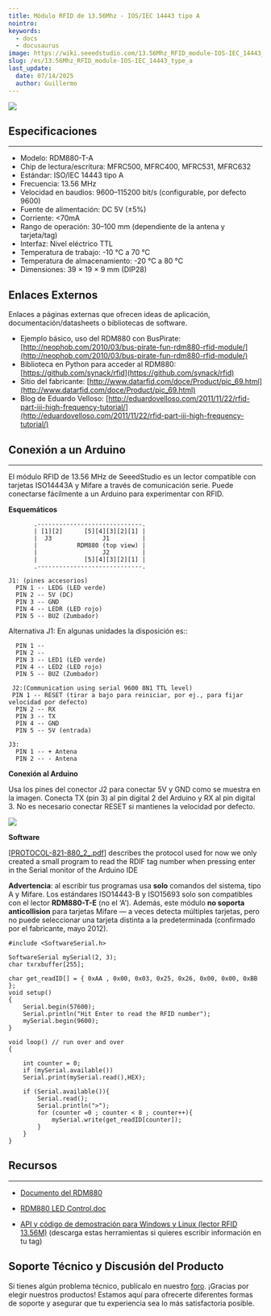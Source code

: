 ```yaml
---
title: Módulo RFID de 13.56Mhz - IOS/IEC 14443 tipo A
nointro:
keywords:
  - docs
  - docusaurus
image: https://wiki.seeedstudio.com/13.56Mhz_RFID_module-IOS-IEC_14443_type_a/
slug: /es/13.56Mhz_RFID_module-IOS-IEC_14443_type_a
last_update:
  date: 07/14/2025
  author: Guillermo
---
```

![](https://files.seeedstudio.com/wiki/13.56Mhz_RFID_module-IOS-IEC_14443_type_a/img/13563.jpg)

##   Especificaciones
---
*   Modelo: RDM880-T-A
*   Chip de lectura/escritura: MFRC500, MFRC400, MFRC531, MFRC632
*   Estándar: ISO/IEC 14443 tipo A
*   Frecuencia: 13.56 MHz
*   Velocidad en baudios: 9600–115200 bit/s (configurable, por defecto 9600)
*   Fuente de alimentación: DC 5V (±5%)
*   Corriente: &lt;70mA
*   Rango de operación: 30–100 mm (dependiente de la antena y tarjeta/tag)
*   Interfaz: Nivel eléctrico TTL
*   Temperatura de trabajo: -10 °C a 70 °C
*   Temperatura de almacenamiento: -20 °C a 80 °C
*   Dimensiones: 39 × 19 × 9 mm (DIP28)

##   Enlaces Externos

Enlaces a páginas externas que ofrecen ideas de aplicación, documentación/datasheets o bibliotecas de software.

*   Ejemplo básico, uso del RDM880 con BusPirate: [http://neophob.com/2010/03/bus-pirate-fun-rdm880-rfid-module/](http://neophob.com/2010/03/bus-pirate-fun-rdm880-rfid-module/)
*   Biblioteca en Python para acceder al RDM880: [https://github.com/synack/rfid](https://github.com/synack/rfid)
*   Sitio del fabricante: [http://www.datarfid.com/doce/Product/pic_69.html](http://www.datarfid.com/doce/Product/pic_69.html)
*   Blog de Eduardo Velloso: [http://eduardovelloso.com/2011/11/22/rfid-part-iii-high-frequency-tutorial/](http://eduardovelloso.com/2011/11/22/rfid-part-iii-high-frequency-tutorial/)

##   Conexión a un Arduino
---
El módulo RFID de 13.56 MHz de SeeedStudio es un lector compatible con tarjetas ISO14443A y Mifare a través de comunicación serie. Puede conectarse fácilmente a un Arduino para experimentar con RFID.

**Esquemáticos**
```
       .-----------------------------.
       | [1][2]      [5][4][3][2][1] |
       |  J3              J1         |
       |           RDM880 (top view) |
       |                  J2         |
       |             [5][4][3][2][1] |
       .-----------------------------.
```

```
J1: (pines accesorios)
  PIN 1 -- LEDG (LED verde)
  PIN 2 -- 5V (DC)
  PIN 3 -- GND
  PIN 4 -- LEDR (LED rojo)
  PIN 5 -- BUZ (Zumbador)
```

Alternativa J1: En algunas unidades la disposición es::

```
  PIN 1 --
  PIN 2 -- 
  PIN 3 -- LED1 (LED verde)
  PIN 4 -- LED2 (LED rojo)
  PIN 5 -- BUZ (Zumbador)
```
```
 J2:(Communication using serial 9600 8N1 TTL level)
 PIN 1 -- RESET (tirar a bajo para reiniciar, por ej., para fijar velocidad por defecto)
  PIN 2 -- RX
  PIN 3 -- TX
  PIN 4 -- GND
  PIN 5 -- 5V (entrada)

J3:
  PIN 1 -- + Antena
  PIN 2 -- - Antena
```

**Conexión al Arduino**

Usa los pines del conector J2 para conectar 5V y GND como se muestra en la imagen. Conecta TX (pin 3) al pin digital 2 del Arduino y RX al pin digital 3. No es necesario conectar RESET si mantienes la velocidad por defecto.

![](https://files.seeedstudio.com/wiki/13.56Mhz_RFID_module-IOS-IEC_14443_type_a/img/Rdm880_bb.png)

**Software**

[[PROTOCOL-821-880_2_.pdf](https://www.google.com.hk/url?sa=t&amp;rct=j&amp;q=&amp;esrc=s&amp;source=web&amp;cd=1&amp;ved=0CCwQFjAA&amp;url=%68%74%74%70%3a%2f%2f%6e%65%6f%70%68%6f%62%2e%63%6f%6d%2f%66%69%6c%65%73%2f%72%66%69%64%2f%50%52%4f%54%4f%43%4f%4c%2d%38%32%31%2d%38%38%30%25%32%30%5f%32%5f%2e%70%64%66&amp;ei=NB4LUcEWicCJB7ylgKAO&amp;usg=AFQjCNExnbUz8nALfcRhj0I4z6tBZqgH9w&amp;bvm=bv.41867550,d.aGc&amp;cad=rjt)] describes the protocol used for now we only created a small program to read the RDIF tag number when pressing enter in the Serial monitor of the Arduino IDE

**Advertencia**: al escribir tus programas usa **solo** comandos del sistema, tipo A y Mifare. Los estándares ISO14443-B y ISO15693 solo son compatibles con el lector **RDM880-T-E** (no el ‘A’). Además, este módulo **no soporta anticollision** para tarjetas Mifare — a veces detecta múltiples tarjetas, pero no puede seleccionar una tarjeta distinta a la predeterminada (confirmado por el fabricante, mayo 2012).

```
#include <SoftwareSerial.h>

SoftwareSerial mySerial(2, 3);
char txrxbuffer[255];

char get_readID[] = { 0xAA , 0x00, 0x03, 0x25, 0x26, 0x00, 0x00, 0xBB };
void setup()
{
    Serial.begin(57600);
    Serial.println("Hit Enter to read the RFID number");
    mySerial.begin(9600);
}

void loop() // run over and over
{

    int counter = 0;
    if (mySerial.available())
    Serial.print(mySerial.read(),HEX);

    if (Serial.available()){
        Serial.read();
        Serial.println(">");
        for (counter =0 ; counter < 8 ; counter++){
            mySerial.write(get_readID[counter]);
        }
    }
}
```

##   Recursos
---
*   [Documento del RDM880](https://files.seeedstudio.com/wiki/13.56Mhz_RFID_module-IOS-IEC_14443_type_a/res/RDM880-Spec.pdf)

*   [RDM880 LED Control.doc](https://files.seeedstudio.com/wiki/13.56Mhz_RFID_module-IOS-IEC_14443_type_a/res/RDM880_LED_Control.doc)

*   [API y código de demostración para Windows y Linux (lector RFID 13.56M)](https://files.seeedstudio.com/wiki/13.56Mhz_RFID_module-IOS-IEC_14443_type_a/res/API_and_Demo_Code_on_Windows_and_Linux_for13.56M_RFID_Reader.zip) 
(descarga estas herramientas si quieres escribir información en tu tag)

## Soporte Técnico y Discusión del Producto
 Si tienes algún problema técnico, publícalo en nuestro [foro](http://forum.seeedstudio.com/). 
¡Gracias por elegir nuestros productos! Estamos aquí para ofrecerte diferentes formas de soporte y asegurar que tu experiencia sea lo más satisfactoria posible.

<div class="button_tech_support_container">
<a href="https://forum.seeedstudio.com/" class="button_forum"></a> 
<a href="https://www.seeedstudio.com/contacts" class="button_email"></a>
</div>

<div class="button_tech_support_container">
<a href="https://discord.gg/eWkprNDMU7" class="button_discord"></a> 
<a href="https://github.com/Seeed-Studio/wiki-documents/discussions/69" class="button_discussion"></a>
</div>